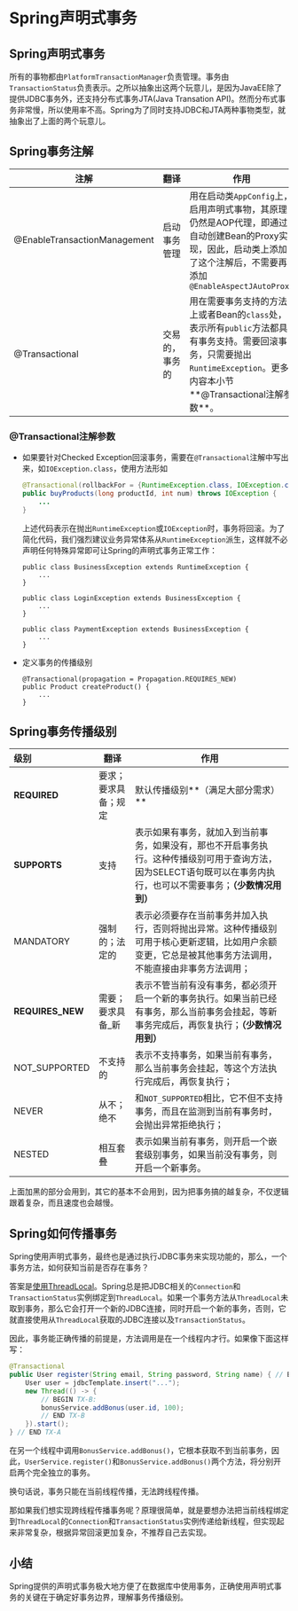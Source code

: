 # Spring声明式事务

## Spring声明式事务

所有的事物都由`PlatformTransactionManager`负责管理。事务由`TransactionStatus`负责表示。之所以抽象出这两个玩意儿，是因为JavaEE除了提供JDBC事务外，还支持分布式事务JTA(Java Transation API)。然而分布式事务非常慢，所以使用率不高。Spring为了同时支持JDBC和JTA两种事物类型，就抽象出了上面的两个玩意儿。

## Spring事务注解

| 注解                         | 翻译           | 作用                                                         |
| ---------------------------- | -------------- | ------------------------------------------------------------ |
| @EnableTransactionManagement | 启动事务管理   | 用在启动类`AppConfig`上，启用声明式事物，其原理仍然是AOP代理，即通过自动创建Bean的Proxy实现，因此，启动类上添加了这个注解后，不需要再添加`@EnableAspectJAutoProxy` |
| @Transactional               | 交易的，事务的 | 用在需要事务支持的方法上或者Bean的`class`处，表示所有`public`方法都具有事务支持。需要回滚事务，只需要抛出`RuntimeException`。更多内容本小节**@Transactional注解参数**。 |

### @Transactional注解参数

* 如果要针对Checked Exception回滚事务，需要在`@Transactional`注解中写出来，如`IOException.class`，使用方法形如

  ```java
  @Transactional(rollbackFor = {RuntimeException.class, IOException.class})
  public buyProducts(long productId, int num) throws IOException {
      ...
  }
  ```

  上述代码表示在抛出`RuntimeException`或`IOException`时，事务将回滚。为了简化代码，我们强烈建议业务异常体系从`RuntimeException`派生，这样就不必声明任何特殊异常即可让Spring的声明式事务正常工作：

  ```
  public class BusinessException extends RuntimeException {
      ...
  }
  
  public class LoginException extends BusinessException {
      ...
  }
  
  public class PaymentException extends BusinessException {
      ...
  }
  ```

* 定义事务的传播级别

  ```
  @Transactional(propagation = Propagation.REQUIRES_NEW)
  public Product createProduct() {
      ...
  }
  ```

  

## Spring事务传播级别

| 级别             | 翻译                 | 作用                                                         |
| :--------------- | -------------------- | ------------------------------------------------------------ |
| **REQUIRED**     | 要求；要求具备；规定 | 默认传播级别**（满足大部分需求）**                           |
| **SUPPORTS**     | 支持                 | 表示如果有事务，就加入到当前事务，如果没有，那也不开启事务执行。这种传播级别可用于查询方法，因为SELECT语句既可以在事务内执行，也可以不需要事务；**（少数情况用到）** |
| MANDATORY        | 强制的；法定的       | 表示必须要存在当前事务并加入执行，否则将抛出异常。这种传播级别可用于核心更新逻辑，比如用户余额变更，它总是被其他事务方法调用，不能直接由非事务方法调用； |
| **REQUIRES_NEW** | 需要；要求具备_新    | 表示不管当前有没有事务，都必须开启一个新的事务执行。如果当前已经有事务，那么当前事务会挂起，等新事务完成后，再恢复执行；**（少数情况用到）** |
| NOT_SUPPORTED    | 不支持的             | 表示不支持事务，如果当前有事务，那么当前事务会挂起，等这个方法执行完成后，再恢复执行； |
| NEVER            | 从不；绝不           | 和`NOT_SUPPORTED`相比，它不但不支持事务，而且在监测到当前有事务时，会抛出异常拒绝执行； |
| NESTED           | 相互套叠             | 表示如果当前有事务，则开启一个嵌套级别事务，如果当前没有事务，则开启一个新事务。 |

上面加黑的部分会用到，其它的基本不会用到，因为把事务搞的越复杂，不仅逻辑跟着复杂，而且速度也会越慢。



## Spring如何传播事务

Spring使用声明式事务，最终也是通过执行JDBC事务来实现功能的，那么，一个事务方法，如何获知当前是否存在事务？

答案是[使用ThreadLocal](https://www.liaoxuefeng.com/wiki/1252599548343744/1306581251653666)。Spring总是把JDBC相关的`Connection`和`TransactionStatus`实例绑定到`ThreadLocal`。如果一个事务方法从`ThreadLocal`未取到事务，那么它会打开一个新的JDBC连接，同时开启一个新的事务，否则，它就直接使用从`ThreadLocal`获取的JDBC连接以及`TransactionStatus`。

因此，事务能正确传播的前提是，方法调用是在一个线程内才行。如果像下面这样写：

```java
@Transactional
public User register(String email, String password, String name) { // BEGIN TX-A
    User user = jdbcTemplate.insert("...");
    new Thread(() -> {
        // BEGIN TX-B:
        bonusService.addBonus(user.id, 100);
        // END TX-B
    }).start();
} // END TX-A
```

在另一个线程中调用`BonusService.addBonus()`，它根本获取不到当前事务，因此，`UserService.register()`和`BonusService.addBonus()`两个方法，将分别开启两个完全独立的事务。

换句话说，事务只能在当前线程传播，无法跨线程传播。

那如果我们想实现跨线程传播事务呢？原理很简单，就是要想办法把当前线程绑定到`ThreadLocal`的`Connection`和`TransactionStatus`实例传递给新线程，但实现起来非常复杂，根据异常回滚更加复杂，不推荐自己去实现。



## 小结

Spring提供的声明式事务极大地方便了在数据库中使用事务，正确使用声明式事务的关键在于确定好事务边界，理解事务传播级别。